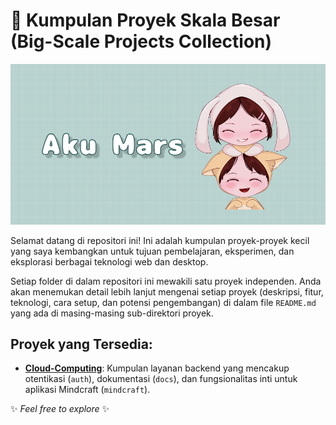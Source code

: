 # 🚀 Kumpulan Proyek Skala Besar (Big-Scale Projects Collection)

![AkuMars](https://raw.githubusercontent.com/Aku-Mars/gambar/main/bannercps.png)

Selamat datang di repositori ini! Ini adalah kumpulan proyek-proyek kecil yang saya kembangkan untuk tujuan pembelajaran, eksperimen, dan eksplorasi berbagai teknologi web dan desktop.

Setiap folder di dalam repositori ini mewakili satu proyek independen. Anda akan menemukan detail lebih lanjut mengenai setiap proyek (deskripsi, fitur, teknologi, cara setup, dan potensi pengembangan) di dalam file `README.md` yang ada di masing-masing sub-direktori proyek.

## Proyek yang Tersedia:
- **[Cloud-Computing](./Cloud-Computing/)**: Kumpulan layanan backend yang mencakup otentikasi (`auth`), dokumentasi (`docs`), dan fungsionalitas inti untuk aplikasi Mindcraft (`mindcraft`).

✨ *Feel free to explore* ✨
